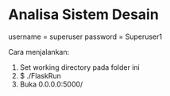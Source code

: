 # Analisa Sistem Desain
  

username = superuser
password = Superuser1 

Cara menjalankan:
1. Set working directory pada folder ini
2. $ ./FlaskRun
3. Buka 0.0.0.0:5000/
